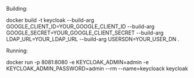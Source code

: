 Building:

docker build -t keycloak --build-arg GOOGLE_CLIENT_ID=YOUR_GOOGLE_CLIENT_ID --build-arg GOOGLE_SECRET=YOUR_GOOGLE_CLIENT_SECRET --build-arg LDAP_URL=YOUR_LDAP_URL --build-arg USERSDN=YOUR_USER_DN .

Running:

docker run -p 8081:8080 -e KEYCLOAK_ADMIN=admin -e KEYCLOAK_ADMIN_PASSWORD=admin --rm --name=keycloack  keycloak



